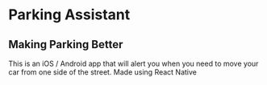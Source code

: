 # Parking Assistant
## Making Parking Better

This is an iOS / Android app that will alert you when you need to move your car from one side of the street.
Made using React Native
